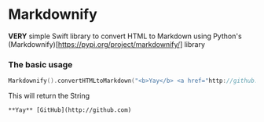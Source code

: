 # Markdownify

**VERY** simple Swift library to convert HTML to Markdown using Python's (Markdownify)[https://pypi.org/project/markdownify/] library

### The basic usage
```swift
Markdownify().convertHTMLtoMarkdown("<b>Yay</b> <a href="http://github.com">GitHub</a>")!
```
This will return the String
```
**Yay** [GitHub](http://github.com)
```


